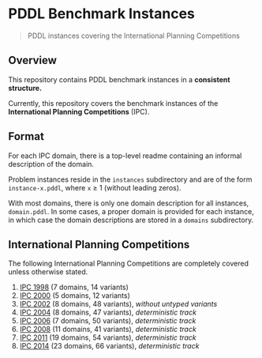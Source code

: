 # PDDL Benchmark Instances

> PDDL instances covering the International Planning Competitions

## Overview

This repository contains PDDL benchmark instances in a **consistent structure.**

Currently, this repository covers the benchmark instances of the **International Planning Competitions** (IPC).

## Format

For each IPC domain, there is a top-level readme containing an informal description of the domain.

Problem instances reside in the `instances` subdirectory and are of the form `instance-x.pddl`, where `x` ≥ 1 (without leading zeros).

With most domains, there is only one domain description for all instances, `domain.pddl`.
In some cases, a proper domain is provided for each instance, in which case the domain descriptions are stored in a `domains` subdirectory.

## International Planning Competitions

The following International Planning Competitions are completely covered unless otherwise stated.

1. [IPC 1998](ipc-1998) (7 domains, 14 variants)
1. [IPC 2000](ipc-2000) (5 domains, 12 variants)
1. [IPC 2002](ipc-2002) (8 domains, 48 variants), *without untyped variants*
1. [IPC 2004](ipc-2004) (8 domains, 47 variants), *deterministic track*
1. [IPC 2006](ipc-2006) (7 domains, 50 variants), *deterministic track*
1. [IPC 2008](ipc-2008) (11 domains, 41 variants), *deterministic track*
1. [IPC 2011](ipc-2011) (19 domains, 54 variants), *deterministic track*
1. [IPC 2014](ipc-2014) (23 domains, 66 variants), *deterministic track*
